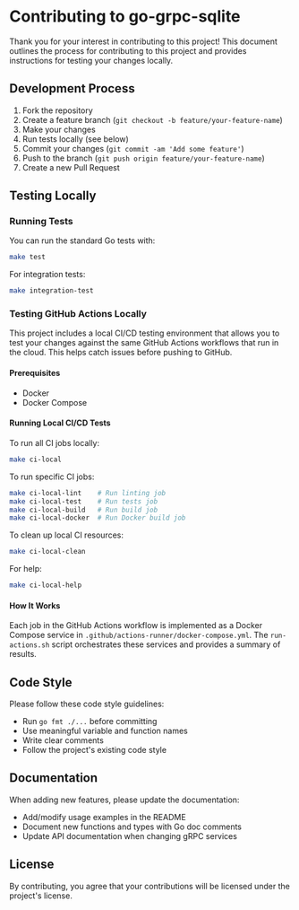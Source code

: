 # Contributing to go-grpc-sqlite

Thank you for your interest in contributing to this project! This document outlines the process for contributing to this project and provides instructions for testing your changes locally.

## Development Process

1. Fork the repository
2. Create a feature branch (`git checkout -b feature/your-feature-name`)
3. Make your changes
4. Run tests locally (see below)
5. Commit your changes (`git commit -am 'Add some feature'`)
6. Push to the branch (`git push origin feature/your-feature-name`)
7. Create a new Pull Request

## Testing Locally

### Running Tests

You can run the standard Go tests with:

```bash
make test
```

For integration tests:

```bash
make integration-test
```

### Testing GitHub Actions Locally

This project includes a local CI/CD testing environment that allows you to test your changes against the same GitHub Actions workflows that run in the cloud. This helps catch issues before pushing to GitHub.

#### Prerequisites

- Docker
- Docker Compose

#### Running Local CI/CD Tests

To run all CI jobs locally:

```bash
make ci-local
```

To run specific CI jobs:

```bash
make ci-local-lint    # Run linting job
make ci-local-test    # Run tests job
make ci-local-build   # Run build job
make ci-local-docker  # Run Docker build job
```

To clean up local CI resources:

```bash
make ci-local-clean
```

For help:

```bash
make ci-local-help
```

#### How It Works

Each job in the GitHub Actions workflow is implemented as a Docker Compose service in `.github/actions-runner/docker-compose.yml`. The `run-actions.sh` script orchestrates these services and provides a summary of results.

## Code Style

Please follow these code style guidelines:

- Run `go fmt ./...` before committing
- Use meaningful variable and function names
- Write clear comments
- Follow the project's existing code style

## Documentation

When adding new features, please update the documentation:

- Add/modify usage examples in the README
- Document new functions and types with Go doc comments
- Update API documentation when changing gRPC services

## License

By contributing, you agree that your contributions will be licensed under the project's license. 